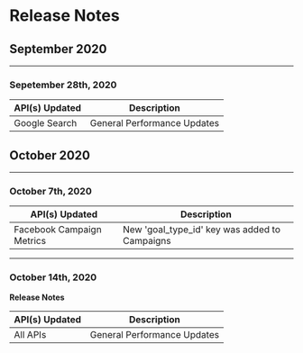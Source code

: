 # Release Notes

## September 2020

-------------
### Sepetember 28th, 2020

|API(s) Updated|Description|
|---|---|
|Google Search|General Performance Updates|

## October 2020

-------------
### October 7th, 2020

|API(s) Updated|Description|
|---|---|
|Facebook Campaign Metrics|New 'goal_type_id' key was added to Campaigns|

-------------
### October 14th, 2020

**Release Notes**

|API(s) Updated|Description|
|---|---|
|All APIs|General Performance Updates|

